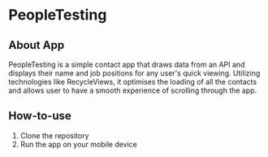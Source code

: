 # PeopleTesting

## About App
PeopleTesting is a simple contact app that draws data from an API and displays their name and job positions for any user's quick viewing. Utilizing technologies like RecycleViews, it optimises the loading of all the contacts and allows user to have a smooth experience of scrolling through the app. 

## How-to-use
1. Clone the repository 
2. Run the app on your mobile device
